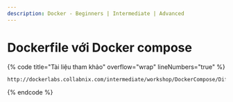 ```yaml
---
description: Docker - Beginners | Intermediate | Advanced
---
```


# Dockerfile với Docker compose



{% code title="Tài liệu tham khảo" overflow="wrap" lineNumbers="true" %}
```
http://dockerlabs.collabnix.com/intermediate/workshop/DockerCompose/Difference_between_dockerfile_and_docker_compose.html
```
{% endcode %}
